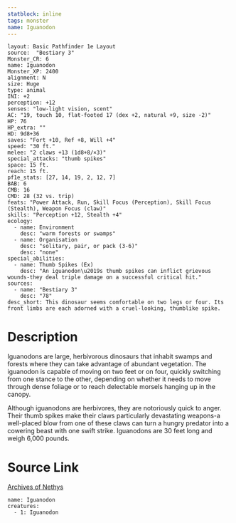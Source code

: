 ```yaml
---
statblock: inline
tags: monster
name: Iguanodon
---
```

```statblock
layout: Basic Pathfinder 1e Layout
source:  "Bestiary 3"
Monster_CR: 6
name: Iguanodon
Monster_XP: 2400
alignment: N
size: Huge
type: animal
INI: +2
perception: +12
senses: "low-light vision, scent"
AC: "19, touch 10, flat-footed 17 (dex +2, natural +9, size -2)"
HP: 76
HP_extra: ""
HD: 9d8+36
saves: "Fort +10, Ref +8, Will +4"
speed: "30 ft."
melee: "2 claws +13 (1d8+8/×3)"
special_attacks: "thumb spikes"
space: 15 ft.
reach: 15 ft.
pf1e_stats: [27, 14, 19, 2, 12, 7]
BAB: 6
CMB: 16
CMD: 28 (32 vs. trip)
feats: "Power Attack, Run, Skill Focus (Perception), Skill Focus (Stealth), Weapon Focus (claw)"
skills: "Perception +12, Stealth +4"
ecology:
  - name: Environment
    desc: "warm forests or swamps"
  - name: Organisation
    desc: "solitary, pair, or pack (3-6)"
    desc: "none"
special_abilities:
  - name: Thumb Spikes (Ex)
    desc: "An iguanodon\u2019s thumb spikes can inflict grievous wounds-they deal triple damage on a successful critical hit."
sources:
  - name: "Bestiary 3"
    desc: "78"
desc_short: This dinosaur seems comfortable on two legs or four. Its front limbs are each adorned with a cruel-looking, thumblike spike.
```
# Description
Iguanodons are large, herbivorous dinosaurs that inhabit swamps and forests where they can take advantage of abundant vegetation. The iguanodon is capable of moving on two feet or on four, quickly switching from one stance to the other, depending on whether it needs to move through dense foliage or to reach delectable morsels hanging up in the canopy.

Although iguanodons are herbivores, they are notoriously quick to anger. Their thumb spikes make their claws particularly devastating weapons-a well-placed blow from one of these claws can turn a hungry predator into a cowering beast with one swift strike. Iguanodons are  30 feet long and weigh 6,000 pounds.
# Source Link
[Archives of Nethys](https://aonprd.com/MonsterDisplay.aspx?ItemName=Iguanodon)
```encounter-table
name: Iguanodon
creatures:
  - 1: Iguanodon
```
